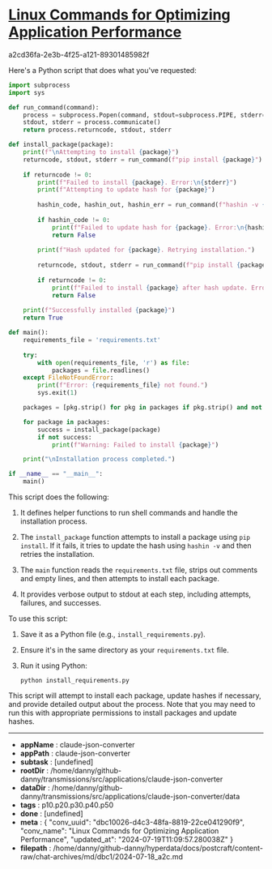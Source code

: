 # [Linux Commands for Optimizing Application Performance](https://claude.ai/chat/dbc10026-d4c3-48fa-8819-22ce041290f9)

a2cd36fa-2e3b-4f25-a121-89301485982f

 Here's a Python script that does what you've requested:

```python
import subprocess
import sys

def run_command(command):
    process = subprocess.Popen(command, stdout=subprocess.PIPE, stderr=subprocess.PIPE, shell=True, text=True)
    stdout, stderr = process.communicate()
    return process.returncode, stdout, stderr

def install_package(package):
    print(f"\nAttempting to install {package}")
    returncode, stdout, stderr = run_command(f"pip install {package}")
    
    if returncode != 0:
        print(f"Failed to install {package}. Error:\n{stderr}")
        print(f"Attempting to update hash for {package}")
        
        hashin_code, hashin_out, hashin_err = run_command(f"hashin -v {package}")
        
        if hashin_code != 0:
            print(f"Failed to update hash for {package}. Error:\n{hashin_err}")
            return False
        
        print(f"Hash updated for {package}. Retrying installation.")
        
        returncode, stdout, stderr = run_command(f"pip install {package}")
        
        if returncode != 0:
            print(f"Failed to install {package} after hash update. Error:\n{stderr}")
            return False
    
    print(f"Successfully installed {package}")
    return True

def main():
    requirements_file = 'requirements.txt'
    
    try:
        with open(requirements_file, 'r') as file:
            packages = file.readlines()
    except FileNotFoundError:
        print(f"Error: {requirements_file} not found.")
        sys.exit(1)

    packages = [pkg.strip() for pkg in packages if pkg.strip() and not pkg.startswith('#')]

    for package in packages:
        success = install_package(package)
        if not success:
            print(f"Warning: Failed to install {package}")

    print("\nInstallation process completed.")

if __name__ == "__main__":
    main()
```

This script does the following:

1. It defines helper functions to run shell commands and handle the installation process.

2. The `install_package` function attempts to install a package using `pip install`. If it fails, it tries to update the hash using `hashin -v` and then retries the installation.

3. The `main` function reads the `requirements.txt` file, strips out comments and empty lines, and then attempts to install each package.

4. It provides verbose output to stdout at each step, including attempts, failures, and successes.

To use this script:

1. Save it as a Python file (e.g., `install_requirements.py`).
2. Ensure it's in the same directory as your `requirements.txt` file.
3. Run it using Python:

   ```
   python install_requirements.py
   ```

This script will attempt to install each package, update hashes if necessary, and provide detailed output about the process. Note that you may need to run this with appropriate permissions to install packages and update hashes.

---

* **appName** : claude-json-converter
* **appPath** : claude-json-converter
* **subtask** : [undefined]
* **rootDir** : /home/danny/github-danny/transmissions/src/applications/claude-json-converter
* **dataDir** : /home/danny/github-danny/transmissions/src/applications/claude-json-converter/data
* **tags** : p10.p20.p30.p40.p50
* **done** : [undefined]
* **meta** : {
  "conv_uuid": "dbc10026-d4c3-48fa-8819-22ce041290f9",
  "conv_name": "Linux Commands for Optimizing Application Performance",
  "updated_at": "2024-07-19T11:09:57.280038Z"
}
* **filepath** : /home/danny/github-danny/hyperdata/docs/postcraft/content-raw/chat-archives/md/dbc1/2024-07-18_a2c.md